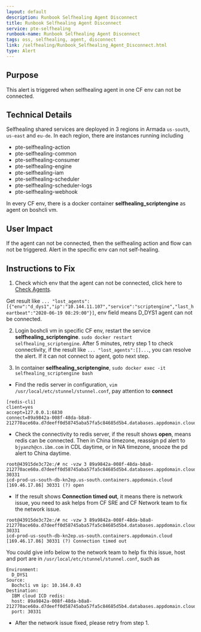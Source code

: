 ```yaml
---
layout: default
description: Runbook Selfhealing Agent Disconnect
title: Runbook Selfhealing Agent Disconnect
service: pte-selfhealing
runbook-name: Runbook Selfhealing Agent Disconnect
tags: oss, selfhealing, agent, disconnect
link: /selfhealing/Runbook_Selfhealing_Agent_Disconnect.html
type: Alert
---
```


## Purpose

This alert is triggered when selfhealing agent in one CF env can not be connected.

## Technical Details
Selfhealing shared services are deployed in 3 regions in Armada `us-south`, `us-east` and `eu-de`. In each region, there are instances running including
+ pte-selfhealing-action
+ pte-selfhealing-common
+ pte-selfhealing-consumer
+ pte-selfhealing-engine
+ pte-selfhealing-iam
+ pte-selfhealing-scheduler
+ pte-selfhealing-scheduler-logs
+ pte-selfhealing-webhook

In every CF env, there is a docker container **selfhealing_scriptengine** as agent on boshcli vm.


## User Impact

If the agent can not be connected, then the selfhealing action and flow can not be triggered. Alert in the specific env can not self-healing.

## Instructions to Fix

1. Check which env that the agent can not be connected, click here to [Check Agents](https://pnp-api-oss.cloud.ibm.com/selfhealing/api/v1/healthz).

  Get result like `... "lost_agents":[{"env":"d_dys1","ip":"10.144.11.107","service":"scriptengine","last_heartbeat":"2020-06-19 08:29:00"}]`, env field means D_DYS1 agent can not be connected.


2. Login boshcli vm in specific CF env, restart the service **selfhealing_scriptengine**.
`sudo docker restart selfhealing_scriptengine`.
After 5 minutes, retry step 1 to check connectivity, if the result like `... "lost_agents":[]...`, you can resolve the alert. If it can not connect to agent, goto next step.

3. In container **selfhealing_scriptengine**, `sudo docker exec -it selfhealing_scriptengine bash`
-  Find the redis server in configuration, `vim /usr/local/etc/stunnel/stunnel.conf`, pay attention to **connect**
```
[redis-cli]
client=yes
accept=127.0.0.1:6830
connect=89a9842a-008f-48da-b8a8-212770ace60a.d7deeff0d58745aba57fa5c84685d5b4.databases.appdomain.cloud:30331
```
- Check the connectivity to redis server, if the result shows **open**, means redis can be connected.
Then in China timezone, reassign pd alert to `bjyanzh@cn.ibm.com` in CDL daytime, or in NA timezone, snooze the pd alert to China daytime.
```
root@43915de3c72e:/# nc -vzw 3 89a9842a-008f-48da-b8a8-212770ace60a.d7deeff0d58745aba57fa5c84685d5b4.databases.appdomain.cloud  30331
icd-prod-us-south-db-kn2ep.us-south.containers.appdomain.cloud [169.46.17.86] 30331 (?) open
```

- If the result shows **Connection timed out**, it means there is network issue, you need to ask helps from CF SRE and CF Network team to fix the network issue.
```
root@43915de3c72e:/# nc -vzw 3 89a9842a-008f-48da-b8a8-212770ace60a.d7deeff0d58745aba57fa5c84685d5b4.databases.appdomain.cloud  30331
icd-prod-us-south-db-kn2ep.us-south.containers.appdomain.cloud [169.46.17.86] 30331 (?) Connection timed out
```
You could give info below to the network team to help fix this issue, host and port are in `/usr/local/etc/stunnel/stunnel.conf`, such as
```
Environment:
  D_DYS1
Source:
  Bochcli vm ip: 10.164.0.43
Destination:
  IBM cloud ICD redis:
  host: 89a9842a-008f-48da-b8a8-212770ace60a.d7deeff0d58745aba57fa5c84685d5b4.databases.appdomain.cloud
  port: 30331
```
- After the network issue fixed, please retry from step 1.
